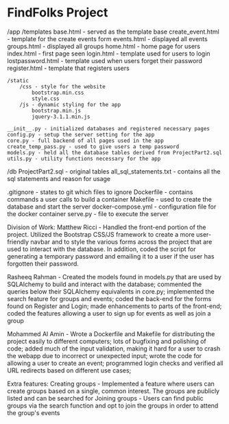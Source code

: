 # FindFolks Project
/app
	/templates
		base.html - served as the template base
		create_event.html - template for the create events form
		events.html - displayed all events 
		groups.html - displayed all groups
		home.html - home page for users
		index.html - first page seen
		login.html - template used for users to login
		lostpassword.html - template used when users forget their password
		register.html - template that registers users

	/static
		/css - style for the website
			bootstrap.min.css
			style.css
		/js - dynamic styling for the app
			bootstrap.min.js
			jquery-3.1.1.min.js
	
	__init__.py - initialized databases and registered necessary pages
	config.py - setup the server setting for the app
	core.py - full backend of all pages used in the app
	create_temp_pass.py - used to give users a temp password
	models.py - held all the database tables derived from ProjectPart2.sql 
	utils.py - utility functions necessary for the app
/db
	ProjectPart2.sql - original tables
	all_sql_statements.txt - contains all the sql statements and reason for usage

.gitignore - states to git which files to ignore
Dockerfile - contains commands a user calls to build a container
Makefile - used to create the database and start the server
docker-compose.yml - configuration file for the docker container
serve.py - file to execute the server


Division of Work:
Matthew Ricci - Handled the front-end portion of the project. Utilized the Bootstrap CSS/JS framework to create a more user-friendly navbar and to style the various forms across the project that are used to interact with the database. In addition, coded the script for generating a temporary password and emailing it to a user if the user has forgotten their password.

Rasheeq Rahman - Created the models found in models.py that are used by SQLAlchemy to build and interact with the database; commented the queries below their SQLAlchemy equivalents in core.py; implemented the search feature for groups and events; coded the back-end for the forms found on Register and Login; made enhancements to parts of the front-end; coded the features allowing a user to sign up for events as well as join a group

Mohammed Al Amin - Wrote a Dockerfile and Makefile for distributing the project easily to different computers; lots of bugfixing and polishing of code; added much of the input validation, making it hard for a user to crash the webapp due to incorrect or unexpected input; wrote the code for allowing a user to create an event; programmed login checks and verified all URL redirects based on different use cases; 

Extra features:
Creating groups - Implemented a feature where users can create groups based on a single, common interest. The groups are publicly listed and can be searched for
Joining groups - Users can find public groups via the search function and opt to join the groups in order to attend the group's events
